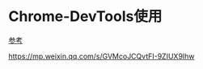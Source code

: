 

# Chrome-DevTools使用


[参考](https://mp.weixin.qq.com/s/uuiXyDYJbElkSB6hFbvMOQ)

https://mp.weixin.qq.com/s/GVMcoJCQvtFI-9ZIUX9Ihw